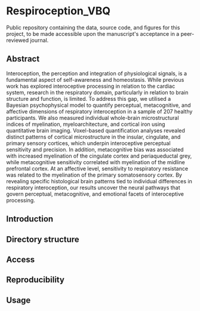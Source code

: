# Respiroception_VBQ

Public repository containing the data, source code, and figures for this project, to be made accessible upon the manuscript's acceptance in a peer-reviewed journal.

## Abstract
Interoception, the perception and integration of physiological signals, is a fundamental aspect of self-awareness and homeostasis. While previous work has explored interoceptive processing in relation to the cardiac system, research in the respiratory domain, particularly in relation to brain structure and function, is limited. To address this gap, we utilised a Bayesian psychophysical model to quantify perceptual, metacognitive, and affective dimensions of respiratory interoception in a sample of 207 healthy participants. We also measured individual whole-brain microstructural indices of myelination, myeloarchitecture, and cortical iron using quantitative brain imaging. Voxel-based quantification analyses revealed distinct patterns of cortical microstructure in the insular, cingulate, and primary sensory cortices, which underpin interoceptive perceptual sensitivity and precision. In addition, metacognitive bias was associated with increased myelination of the cingulate cortex and periaqueductal grey, while metacognitive sensitivity correlated with myelination of the midline prefrontal cortex. At an affective level, sensitivity to respiratory resistance was related to the myelination of the primary somatosensory cortex. By revealing specific histological brain patterns tied to individual differences in respiratory interoception, our results uncover the neural pathways that govern perceptual, metacognitive, and emotional facets of interoceptive processing.

## Introduction

## Directory structure

  

## Access


## Reproducibility


## Usage
